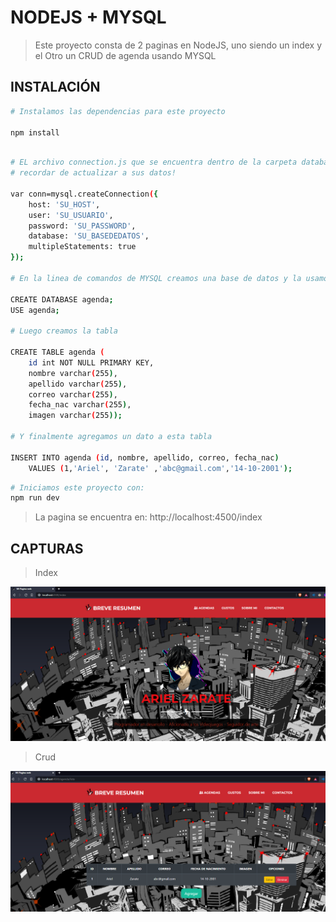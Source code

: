 # NODEJS + MYSQL 

> Este proyecto consta de 2 paginas en NodeJS, uno siendo un index y el Otro un CRUD de agenda usando MYSQL

## INSTALACIÓN

```bash
# Instalamos las dependencias para este proyecto

npm install

```

```bash

# EL archivo connection.js que se encuentra dentro de la carpeta database,
# recordar de actualizar a sus datos!

var conn=mysql.createConnection({
    host: 'SU_HOST',
    user: 'SU_USUARIO',
    password: 'SU_PASSWORD',
    database: 'SU_BASEDEDATOS',
    multipleStatements: true
});

# En la linea de comandos de MYSQL creamos una base de datos y la usamos

CREATE DATABASE agenda;
USE agenda;

# Luego creamos la tabla

CREATE TABLE agenda (
    id int NOT NULL PRIMARY KEY,
    nombre varchar(255),
    apellido varchar(255),
    correo varchar(255),
    fecha_nac varchar(255),    
    imagen varchar(255));

# Y finalmente agregamos un dato a esta tabla

INSERT INTO agenda (id, nombre, apellido, correo, fecha_nac)
    VALUES (1,'Ariel', 'Zarate' ,'abc@gmail.com','14-10-2001');

```

```bash
# Iniciamos este proyecto con:
npm run dev
```
> La pagina se encuentra en: http://localhost:4500/index

## CAPTURAS

> Index

![](docs/index.png)

> Crud

![](docs/crud.png)
